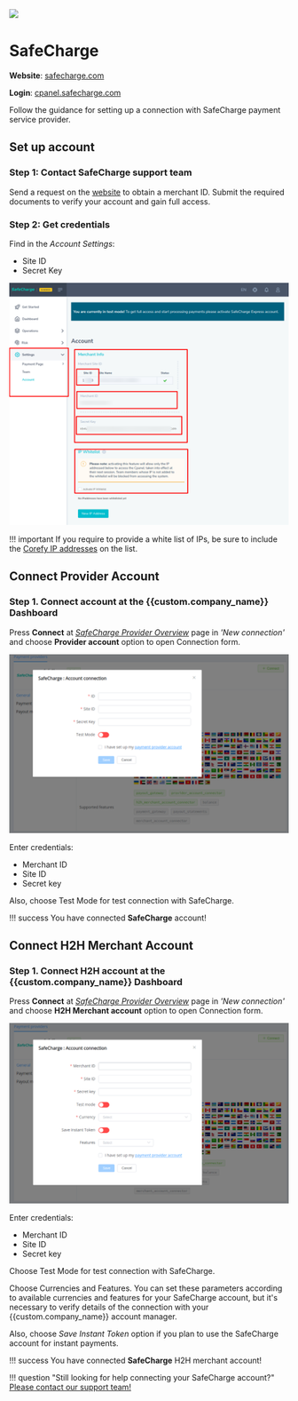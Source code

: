<img src="https://static.openfintech.io/payment_providers/safecharge/logo.svg?w=400" width="400px" >

# SafeCharge

**Website**: [safecharge.com](https://www.safecharge.com/)

**Login**: [cpanel.safecharge.com](https://cpanel.safecharge.com/)

Follow the guidance for setting up a connection with SafeCharge payment service provider.

## Set up account

### Step 1: Contact SafeCharge support team

Send a request on the [website](https://www.safecharge.com/contacts/) to obtain a merchant ID. Submit the required documents to verify your account and gain full access.

### Step 2: Get credentials

Find in the *Account Settings*:

* Site ID
* Secret Key

![Credential](images/creds.png)

!!! important
    If you require to provide a white list of IPs, be sure to include the [Corefy IP addresses](/integration/ips/) on the list.

## Connect Provider Account

### Step 1. Connect account at the {{custom.company_name}} Dashboard

Press **Connect** at [*SafeCharge Provider Overview*]({{custom.dashboard_base_url}}connect-directory/payment-providers/safecharge/general) page in *'New connection'* and choose **Provider account** option to open Connection form.

![Connect](images/provider-account.png)

Enter credentials:

* Merchant ID
* Site ID
* Secret key

Also, choose Test Mode for test connection with SafeCharge.

!!! success
    You have connected **SafeCharge** account!

## Connect H2H Merchant Account

### Step 1. Connect H2H account at the {{custom.company_name}} Dashboard

Press **Connect** at [*SafeCharge Provider Overview*]({{custom.dashboard_base_url}}connect-directory/payment-providers/safecharge/general) page in *'New connection'* and choose **H2H Merchant account** option to open Connection form.

![Connect](images/h2h-merchant-account.png)

Enter credentials:

* Merchant ID
* Site ID
* Secret key

Choose Test Mode for test connection with SafeCharge.

Choose Currencies and Features. You can set these parameters according to available currencies and features for your SafeCharge account, but it's necessary to verify details of the connection with your {{custom.company_name}} account manager.

Also, choose *Save Instant Token* option if you plan to use the SafeCharge account for instant payments.

!!! success
    You have connected **SafeCharge** H2H merchant account!

!!! question "Still looking for help connecting your SafeCharge account?"
    <!--email_off-->[Please contact our support team!](mailto:{{custom.support_email}})<!--/email_off-->
